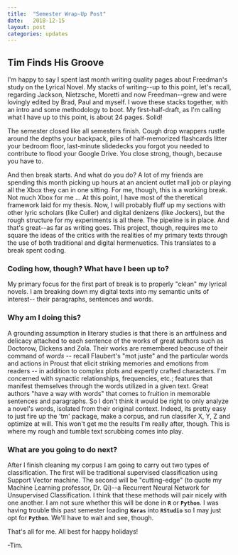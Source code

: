 ```yaml
---
title:  "Semester Wrap-Up Post"
date:   2018-12-15
layout: post
categories: updates
---
```


## Tim Finds His Groove

I'm happy to say I spent last month writing quality pages about Freedman's study on the Lyrical Novel. My stacks of writing--up to this point, let's recall, regarding Jackson, Nietzsche, Moretti and now Freedman--grew and were lovingly edited by Brad, Paul and myself. I wove these stacks together, with an intro and some methodology to boot. My first-half-draft, as I'm calling what I have up to this point, is about 24 pages. Solid!

The semester closed like all semesters finish. Cough drop wrappers rustle around the depths your backpack, piles of half-memorized flashcards litter your bedroom floor, last-minute slidedecks you forgot you needed to contribute to flood your Google Drive. You close strong, though, because you have to. 

And then break starts. And what do you do? A lot of my friends are spending this month picking up hours at an ancient outlet mall job or playing all the Xbox they can in one sitting. For me, though, this is a working break. Not much Xbox for me ... At this point, I have most of the theretical framework laid for my thesis. Now, I will probably fluff up my sections with other lyric scholars (like Culler) and digital denizens (like Jockers), but the rough structure for my experiments is all there. The pipeline is in place. And that's great--as far as writing goes. This project, though, requires me to square the ideas of the critics with the realities of my primary texts through the use of both traditional and digital hermenuetics. This translates to a break spent coding. 

### Coding how, though? What have I been up to? 

My primary focus for the first part of break is to properly "clean" my lyrical novels. I am breaking down my digital texts into my semantic units of interest-- their paragraphs, sentences and words. 

### Why am I doing this?

A grounding assumption in literary studies is that there is an artfulness and delicacy attached to each sentence of the works of great authors such as Doctorow, Dickens and Zola. Their works are remembered beacuse of their command of *words* -- recall Flaubert's "mot juste" and the particular words and actions in Proust that elicit striking memories and emotions from readers -- in addition to complex plots and expertly crafted characters. I'm concerned with synactic relationships, frequencies, etc.; features that manifest themselves through the words utilized in a given text. Great authors "have a way with words" that comes to fruition in memorable sentences and paragraphs. So I don't think it would be right to only analyze a novel's words, isolated from their original context. Indeed, its pretty easy to just fire up the 'tm' package, make a corpus, and run classifer X, Y, Z and optimize at will. This won't get me the results I'm really after, though. This is where my rough and tumble text scrubbing comes into play.

### What are you going to do next?

After I finish cleaning my corpus I am going to carry out two types of classification. The first will be traditional supervised classification using Support Vector machine. The second will be "cutting-edge" (to quote my Machine Learning professor, Dr. Qi)--a Recurrent Neural Network for Unsupervised Classification. I think that these methods will pair nicely with one another. I am not sure whether this will be done in **`R`** or **`Python`**. I was having trouble this past semester loading **`Keras`** into **`RStudio`** so I may just opt for **`Python`**. We'll have to wait and see, though. 

That's all for me. All best for happy holidays!

-Tim.
